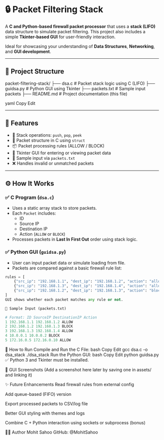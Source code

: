 # 🔒 Packet Filtering Stack

A **C and Python-based firewall packet processor** that uses a **stack (LIFO)** data structure to simulate packet filtering. This project also includes a simple **Tkinter-based GUI** for user-friendly interaction.

Ideal for showcasing your understanding of **Data Structures**, **Networking**, and **GUI development**.

---

## 📁 Project Structure

packet-filtering-stack/
├── dsa.c # Packet stack logic using C (LIFO)
├── guidsa.py # Python GUI using Tkinter
├── packets.txt # Sample input packets
├── README.md # Project documentation (this file)

yaml
Copy
Edit

---

## 🧠 Features

- 🔁 Stack operations: `push`, `pop`, `peek`
- 🧱 Packet structure in C using `struct`
- 📦 Packet processing rules (ALLOW / BLOCK)
- 🎨 Tkinter GUI for entering or viewing packet data
- 📝 Sample input via `packets.txt`
- ❌ Handles invalid or unmatched packets

---

## ⚙️ How It Works

### ✅ C Program (`dsa.c`)

- Uses a static array stack to store packets.
- Each `Packet` includes:
  - ID
  - Source IP
  - Destination IP
  - Action (`ALLOW` or `BLOCK`)
- Processes packets in **Last In First Out** order using stack logic.

### ✅ Python GUI (`guidsa.py`)

- User can input packet data or simulate loading from file.
- Packets are compared against a basic firewall rule list:
  
```python
rules = [
    {"src_ip": "192.168.1.1", "dest_ip": "192.168.1.2", "action": "allow"},
    {"src_ip": "192.168.1.3", "dest_ip": "192.168.1.4", "action": "allow"},
    {"src_ip": "192.168.1.2", "dest_ip": "192.168.1.3", "action": "block"},
]
GUI shows whether each packet matches any rule or not.

📝 Sample Input (packets.txt)

# Format: ID SourceIP DestinationIP Action
1 192.168.1.1 192.168.1.2 ALLOW
2 192.168.1.2 192.168.1.3 BLOCK
3 192.168.1.3 192.168.1.4 ALLOW
4 10.0.0.1 10.0.0.2 BLOCK
5 172.16.0.5 172.16.0.10 ALLOW
```

🚀 How to Run
Compile and Run the C File:
bash
Copy
Edit
gcc dsa.c -o dsa_stack
./dsa_stack
Run the Python GUI:
bash
Copy
Edit
python guidsa.py
✅ Python 3 and Tkinter must be installed.

📸 GUI Screenshots
(Add a screenshot here later by saving one in assets/ and linking it)

✨ Future Enhancements
Read firewall rules from external config

Add queue-based (FIFO) version

Export processed packets to CSV/log file

Better GUI styling with themes and logs

Combine C + Python interaction using sockets or subprocess (bonus)

👨‍💻 Author
Mohit Sahoo
GitHub: @MohitSahoo
